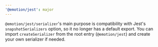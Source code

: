 ```yaml
---
'@emotion/jest': major
---
```


`@emotion/jest/serializer`'s main purpose is compatibility with Jest's `snapshotSerializers` option, so it no longer has a default export. You can import `createSerializer` from the root entry (`@emotion/jest`) and create your own serializer if needed.
